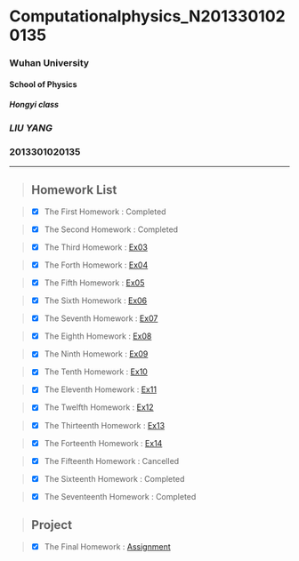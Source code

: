 # Computationalphysics_N2013301020135
###  Wuhan University
####  School of Physics
#####  Hongyi class
###  *LIU YANG*
###  **2013301020135**

---

> ## Homework List

> - [x] The First Homework
: Completed

> - [x] The Second Homework
: Completed

> - [x] The Third Homework
: [Ex03](https://github.com/2013301020135/computationalphysics_N2013301020135/blob/master/Exercise-3/Homework%203.md)

> - [x] The Forth Homework
: [Ex04](https://github.com/2013301020135/computationalphysics_N2013301020135/blob/master/Chapter-1/Exercise-4/Homework%204.md)

> - [x] The Fifth Homework
: [Ex05](https://github.com/2013301020135/computationalphysics_N2013301020135/blob/master/Chapter-1/Exercise-5/Homework%205.md)

> - [x] The Sixth Homework
: [Ex06](https://github.com/2013301020135/computationalphysics_N2013301020135/blob/master/Chapter-2/Exercise-6/Homework%206.md)

> - [x] The Seventh Homework
: [Ex07](https://github.com/2013301020135/computationalphysics_N2013301020135/blob/master/Chapter-2/Exercise-7/Homework%207.md)

> - [x] The Eighth Homework
: [Ex08](https://github.com/2013301020135/computationalphysics_N2013301020135/blob/master/Chapter-3/Exercise-8/Homework%208.md)

> - [x] The Ninth Homework
: [Ex09](https://github.com/2013301020135/computationalphysics_N2013301020135/blob/master/Chapter-3/Exercise-9/Homework%209.md)

> - [x] The Tenth Homework
: [Ex10](https://github.com/2013301020135/computationalphysics_N2013301020135/blob/master/Chapter-3/Exercise-10/Homework%2010.md)

> - [x] The Eleventh Homework
: [Ex11](https://github.com/2013301020135/computationalphysics_N2013301020135/blob/master/Chapter-4/Exercise-11/Homework%2011.md)

> - [x] The Twelfth Homework
: [Ex12](https://github.com/2013301020135/computationalphysics_N2013301020135/blob/master/Chapter-4/Exercise-12/Homework%2012.md)

> - [x] The Thirteenth Homework
: [Ex13](https://github.com/2013301020135/computationalphysics_N2013301020135/blob/master/Chapter-5/Exercise-13/Homework%2013.md)

> - [x] The Forteenth Homework
: [Ex14](https://github.com/2013301020135/computationalphysics_N2013301020135/blob/master/Chapter-6/Exercise-14/Homework%2014.md)

> - [x] The Fifteenth Homework
: Cancelled

> - [x] The Sixteenth Homework
: Completed

> - [x] The Seventeenth Homework
: Completed

> ## Project

> - [x] The Final Homework
: [Assignment](https://github.com/2013301020135/computationalphysics_N2013301020135/blob/master/Project/Assignment.md)
